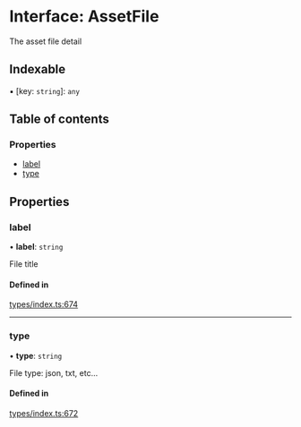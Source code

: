 # Interface: AssetFile

The asset file detail

## Indexable

▪ [key: `string`]: `any`

## Table of contents

### Properties

- [label](AssetFile.md#label)
- [type](AssetFile.md#type)

## Properties

### label

• **label**: `string`

File title

#### Defined in

[types/index.ts:674](https://github.com/nevermined-io/components-catalog/blob/c3c9cbb/lib/src/types/index.ts#L674)

___

### type

• **type**: `string`

File type: json, txt, etc...

#### Defined in

[types/index.ts:672](https://github.com/nevermined-io/components-catalog/blob/c3c9cbb/lib/src/types/index.ts#L672)
